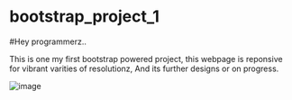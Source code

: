 # bootstrap_project_1
#Hey programmerz..

This is one my first bootstrap powered project, this webpage is reponsive for vibrant varities of resolutionz,
And its further designs or on progress.


![image](https://github.com/abijithnv/sample-signup/assets/85537378/cc2a0dbf-4d91-4937-a5d1-49783ee1ca79)
